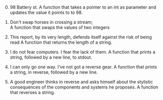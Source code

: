 0. 98 Battery st. 
A function that takes a pointer to an int as parameter and updates the value it points to to 98.

1. Don't swap horses in crossing a stream;  
A function that swaps the values of two integers

2. This report, by its very length, defends itself against the risk of being read
A function that returns the length of a string.


3. I do not fear computers. I fear the lack of them.
A function that prints a string, followed by a new line, to stdout.

4. I can only go one way. I've not got a reverse gear.
A function that prints a string, in reverse, followed by a new line. 

5. A good engineer thinks in reverse and asks himself about the stylistic consequences of the components and systems he proposes.
A function that reverses a string.

